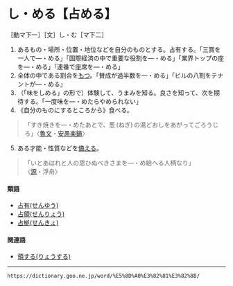 # し・める【占める】

［動マ下一］［文］し・む［マ下二］
1. あるもの・場所・位置・地位などを自分のものとする。占有する。「三賞を一人で―・める」「国際経済の中で重要な役割を―・める」「業界トップの座を―・める」「連番で座席を―・める」
2. 全体の中である割合を[もつ](もつ（持つ）)。「賛成が過半数を―・める」「ビルの八割をテナントが―・める」
3. （「味をしめる」の形で）体験して、うまみを知る。良さを知って、次を期待する。「一度味を―・めたらやめられない」
4. 《自分のものにするところから》食べる。    
>「すき焼きを―・めたあとで、葱 (ねぎ) の湯どおしをあがってごろうじろ」〈[魯文](https://dictionary.goo.ne.jp/word/person/%E4%BB%AE%E5%90%8D%E5%9E%A3%E9%AD%AF%E6%96%87/#jn-43413)・[安愚楽鍋](https://dictionary.goo.ne.jp/word/%E5%AE%89%E6%84%9A%E6%A5%BD%E9%8D%8B/#jn-2975)〉
5. ある才能・性質などを[備える](そなえる（備える／具える）)。    
>「いとあはれと人の思ひぬべきさまを―・め給へる人柄なり」〈[源](https://dictionary.goo.ne.jp/word/%E6%BA%90%E6%B0%8F%E7%89%A9%E8%AA%9E/#jn-69890)・浮舟〉
        

#### 類語

-   [占有(せんゆう)](せんゆう（占有）)
-   [占領(せんりょう)](https://dictionary.goo.ne.jp/word/%E5%8D%A0%E9%A0%98/#jn-127733)
-   [占拠(せんきょ)](https://dictionary.goo.ne.jp/word/%E5%8D%A0%E6%8B%A0/#jn-125868)

#### 関連語

-   [領する(りょうする)](https://dictionary.goo.ne.jp/word/%E9%A0%98%E3%81%99%E3%82%8B/#jn-232598)

---
`https://dictionary.goo.ne.jp/word/%E5%8D%A0%E3%82%81%E3%82%8B/`